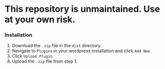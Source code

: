 # This repository is unmaintained. Use at your own risk.

### Installation
1. Download the `.zip` file in the `dist` directory.
2. Navigate to `Plugins` in your wordpress installation and click `Add New`
3. Click `Upload Plugin`.
4. Upload the `.zip` file from step 1.
